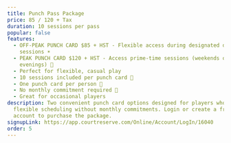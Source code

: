 ```yaml
---
title: Punch Pass Package
price: 85 / 120 + Tax
duration: 10 sessions per pass
popular: false
features:
  - OFF-PEAK PUNCH CARD $85 + HST - Flexible access during designated daytime
    sessions ☀️
  - PEAK PUNCH CARD $120 + HST - Access prime-time sessions (weekends or
    evenings) 🌟
  - Perfect for flexible, casual play
  - 10 sessions included per punch card 🎫
  - One punch card per person 👤
  - No monthly commitment required 📅
  - Great for occasional players
description: Two convenient punch card options designed for players who prefer
  flexible scheduling without monthly commitments. Login or create a free member
  account to purchase the package.
signupLink: https://app.courtreserve.com/Online/Account/LogIn/16040
order: 5
---
```

